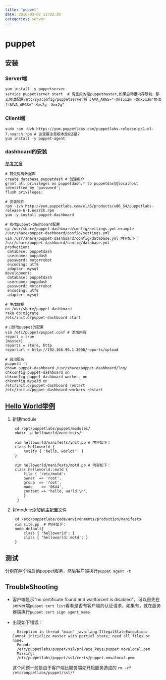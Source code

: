 ```yaml
---
title: "puppet"
date: 2016-03-07 11:02:30
categories: server
---
```

# puppet

## 安装
### Server端

    yum install -y puppetserver
    service puppetserver start  # 有些用的是puppetmaster,如果启动报内存限制，那么修改配置/etc/sysconfig/puppetserver将 JAVA_ARGS="-Xms512m -Xmx512m"修改为JAVA_ARGS="-Xms2g -Xmx2g"
### Client端

    sudo rpm -Uvh https://yum.puppetlabs.com/puppetlabs-release-pc1-el-7.noarch.rpm # 这里要注意版本是6还是7
    yum install -y puppet-agent

### dashboard的安装
[参考文章](http://centoshowtos.org/configuration-management/puppet/puppet-dashboard/)

    # 首先得有数据库
    create database puppetdash # 创建用户
    grant all privileges on puppetdash.* to puppetdash@localhost identified by 'password';
    flush privileges;
    
    # 安装软件
    rpm -ivh http://yum.puppetlabs.com/el/6/products/x86_64/puppetlabs-release-6-1.noarch.rpm
    yum -y install puppet-dashboard
    
    # 修改puppet-dashboard配置
    cp /usr/share/puppet-dashboard/config/settings.yml.example /usr/share/puppet-dashboard/config/settings.yml
    vim /usr/share/puppet-dashboard/config/database.yml 内容如下：
    /usr/share/puppet-dashboard/config/database.yml
    production:
     database: puppetdash
     username: puppdash
     password: motorrobot
     encoding: utf8
     adapter: mysql
    development:
     database: puppetdash
     username: puppdash
     password: motorrobot
     encoding: utf8
     adapter: mysql
    
    # 生成数据
    cd /usr/share/puppet-dashboard
    rake db:migrate
    /etc/init.d/puppet-dashboard start
    
    # 修改puppet的配置
    vim /etc/puppet/puppet.conf # 添加内容
    report = true
    [master]
    reports = store, http
    reporturl = http://192.168.99.1:3000/reports/upload
    
    # 启动服务
    puppetd -t
    chown puppet-dashboard /usr/share/puppet-dashboard/log/
    chkconfig puppet-dashboard on
    chkconfig puppet-dashboard-workers on
    chkconfig mysqld on
    /etc/init.d/puppet-dashboard restart
    /etc/init.d/puppet-dashboard-workers restart


## [Hello World举例](https://docs.puppetlabs.com/puppet/4.2/reference/quick_start_helloworld.html)

1. 新建module

        cd /opt/puppetlabs/puppet/modules/
        mkdir -p helloworld/manifests/
       
        vim helloworld/manifests/init.pp # 内容如下：
        class helloworld {
            notify { 'hello, world!': }
        }
       
        vim helloworld/manifests/motd.pp # 内容如下：
        class helloworld::motd {
            file { '/etc/motd':
            owner  => 'root',
            group  => 'root',
            mode    => '0644',
            content => "hello, world!\n",
            }
         }

2. 将module添加到主配置文件

        cd /etc/puppetlabs/code/environments/production/manifests
        vim site.pp  # 内容如下：
        node default{
            class { 'helloworld': }
            class { 'helloworld::motd': }
        }

## 测试
分别在两个端启动puppet服务，然后客户端执行`puppet agent -t`


## TroubleShooting
- 客户端显示"no certificate found and waitforcert is disabled"，可以首先在server端`puppet cert list`看看是否有客户端的认证请求，如果有，就在服务器端执行`puppet cert sign agent_name`

- 出现如下错误：

        Exception in thread "main" java.lang.IllegalStateException: Cannot initialize master with partial state; need all files or none.
        Found:
        /etc/puppetlabs/puppet/ssl/private_keys/puppet.novalocal.pem
        Missing:
        /etc/puppetlabs/puppet/ssl/certs/puppet.novalocal.pem

     这个问题一般是由于客户端比服务端先开启服务造成的
     `rm -rf /etc/puppetlabs/puppet/ssl/*`

